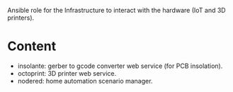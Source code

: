 Ansible role for the Infrastructure to interact with the hardware (IoT and 3D printers).

Content
=======

* insolante: gerber to gcode converter web service (for PCB insolation).
* octoprint: 3D printer web service.
* nodered: home automation scenario manager.
